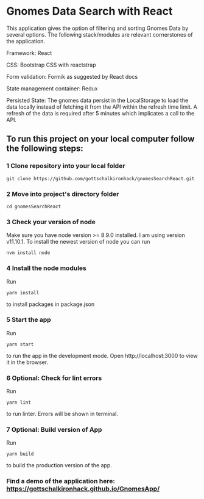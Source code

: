# Gnomes Data Search with React

This application gives the option of filtering and sorting Gnomes Data by several options.
The following stack/modules are relevant cornerstones of the application.

Framework: React

CSS: Bootstrap CSS with reactstrap

Form validation: Formik as suggested by React docs

State management container: Redux

Persisted State: The gnomes data persist in the LocalStorage to load the data locally instead of fetching it from the API within the refresh time limit. A refresh of the data is required after 5 minutes which implicates a call to the API.

## To run this project on your local computer follow the following steps:

### 1 Clone repository into your local folder
```git clone https://github.com/gottschalkironhack/gnomesSearchReact.git```

### 2 Move into project's directory folder
```cd gnomesSearchReact```

### 3 Check your version of node
Make sure you have node version >= 8.9.0 installed. I am using version v11.10.1.
To install the newest version of node you can run 

```
nvm install node
``` 

### 4 Install the node modules
Run 
```
yarn install
```
to install packages in package.json

### 5 Start the app
Run

```yarn start```

to run the app in the development mode.
Open http://localhost:3000 to view it in the browser.

### 6 Optional: Check for lint errors
Run

```yarn lint```

to run linter. Errors will be shown in terminal.

### 7 Optional: Build version of App
Run
```
yarn build
```
to build the production version of the app.

### Find a demo of the application here: https://gottschalkironhack.github.io/GnomesApp/
